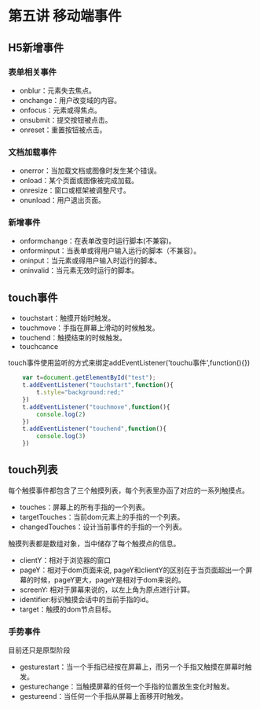 # 第五讲  移动端事件

## H5新增事件

### 表单相关事件

- onblur：元素失去焦点。
- onchange：用户改变域的内容。
- onfocus：元素或得焦点。
- onsubmit：提交按钮被点击。
- onreset：重置按钮被点击。

### 文档加载事件

- onerror：当加载文档或图像时发生某个错误。
- onload：某个页面或图像被完成加载。
- onresize：窗口或框架被调整尺寸。
- onunload：用户退出页面。

### 新增事件

- onformchange：在表单改变时运行脚本(不兼容)。
- onforminput：当表单或得用户输入运行的脚本（不兼容）。
- oninput：当元素或得用户输入时运行的脚本。
- oninvalid：当元素无效时运行的脚本。

## touch事件

- touchstart：触摸开始时触发。
- touchmove：手指在屏幕上滑动的时候触发。
- touchend：触摸结束的时候触发。
- touchcance

touch事件使用监听的方式来绑定addEventListener('touchu事件',function(){})

````js
    var t=document.getElementById("test");
    t.addEventListener("touchstart",function(){
        t.style="background:red;"
    })
    t.addEventListener("touchmove",function(){
        console.log(2)
    })
    t.addEventListener("touchend",function(){
        console.log(3)
    })
````

## touch列表

每个触摸事件都包含了三个触摸列表，每个列表里办函了对应的一系列触摸点。

- touches：屏幕上的所有手指的一个列表。
- targetTouches：当前dom元素上的手指的一个列表。
- changedTouches：设计当前事件的手指的一个列表。

触摸列表都是数组对象，当中储存了每个触摸点的信息。

- clientY：相对于浏览器的窗口
- pageY：相对于dom页面来说, pageY和clientY的区别在于当页面超出一个屏幕的时候，pageY更大，pageY是相对于dom来说的。
- screenY: 相对于屏幕来说的，以左上角为原点进行计算。
- identifier:标识触摸会话中的当前手指的id。
- target：触摸的dom节点目标。

### 手势事件

目前还只是原型阶段

- gesturestart：当一个手指已经按在屏幕上，而另一个手指又触摸在屏幕时触发。
- gesturechange：当触摸屏幕的任何一个手指的位置放生变化时触发。
- gestureend：当任何一个手指从屏幕上面移开时触发。